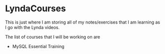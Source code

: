 # LyndaCourses

This is just where I am storing all of my notes/exercises that I am learning as I go with the Lynda videos.

The list of courses that I will be working on are
* MySQL Essential Training 
